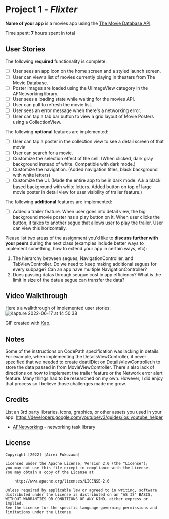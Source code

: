 # Project 1 - *Flixter*

**Name of your app** is a movies app using the [The Movie Database API](http://docs.themoviedb.apiary.io/#).

Time spent: **7** hours spent in total

## User Stories

The following **required** functionality is complete:

- [ ] User sees an app icon on the home screen and a styled launch screen.
- [ ] User can view a list of movies currently playing in theaters from The Movie Database.
- [ ] Poster images are loaded using the UIImageView category in the AFNetworking library.
- [ ] User sees a loading state while waiting for the movies API.
- [ ] User can pull to refresh the movie list.
- [ ] User sees an error message when there's a networking error.
- [ ] User can tap a tab bar button to view a grid layout of Movie Posters using a CollectionView.

The following **optional** features are implemented:

- [ ] User can tap a poster in the collection view to see a detail screen of that movie
- [ ] User can search for a movie.
- [ ] Customize the selection effect of the cell. (When clicked, dark gray background instead of white. Compatible with dark mode.)
- [ ] Customize the navigation. (Added navigation titles, black background with white letters)
- [ ] Customize the UI. (Made the entire app to be in dark mode. A.k.a black based background with white letters. Added button on top of large movie poster in detail view for user visibility of trailer feature.)

The following **additional** features are implemented:

- [ ] Added a trailer feature. When user goes into detail view, the big background movie poster has a play button on it. When user clicks the button, it takes  to another segue that allows user to play the trailer. User can view this horizontally.

Please list two areas of the assignment you'd like to **discuss further with your peers** during the next class (examples include better ways to implement something, how to extend your app in certain ways, etc):

1. The hierarchy between segues, NavigationController, and TabViewController. Do we need to keep making additional segues for every subpage? Can an app have multiple NavigationController?
2. Does passing datas through seugue cost in app efficiency? What is the limit in size of the data a segue can transfer the data?

## Video Walkthrough

Here's a walkthrough of implemented user stories:
![Kapture 2022-06-17 at 14 50 38](https://user-images.githubusercontent.com/31524675/174409113-9b694bc6-afac-4521-bde3-ee18e1b6beb7.gif)

GIF created with [Kap](https://getkap.co/).

## Notes

Some of the instructions on CodePath specification was lacking in details. For example, when implementing the DetailsViewController, it never specified that we needed to create deatilDict on DetailsViewController.h to store the data passed in from MovieViewController. There's also lack of directions on how to implement the trailer feature or the Network error alert feature. Many things had to be researched on my own. However, I did enjoy that process so I believe those challenges made me grow.

## Credits

List an 3rd party libraries, icons, graphics, or other assets you used in your app.
https://developers.google.com/youtube/v3/guides/ios_youtube_helper

- [AFNetworking](https://github.com/AFNetworking/AFNetworking) - networking task library

## License

    Copyright [2022] [Airei Fukuzawa]

    Licensed under the Apache License, Version 2.0 (the "License");
    you may not use this file except in compliance with the License.
    You may obtain a copy of the License at

        http://www.apache.org/licenses/LICENSE-2.0

    Unless required by applicable law or agreed to in writing, software
    distributed under the License is distributed on an "AS IS" BASIS,
    WITHOUT WARRANTIES OR CONDITIONS OF ANY KIND, either express or implied.
    See the License for the specific language governing permissions and
    limitations under the License.
